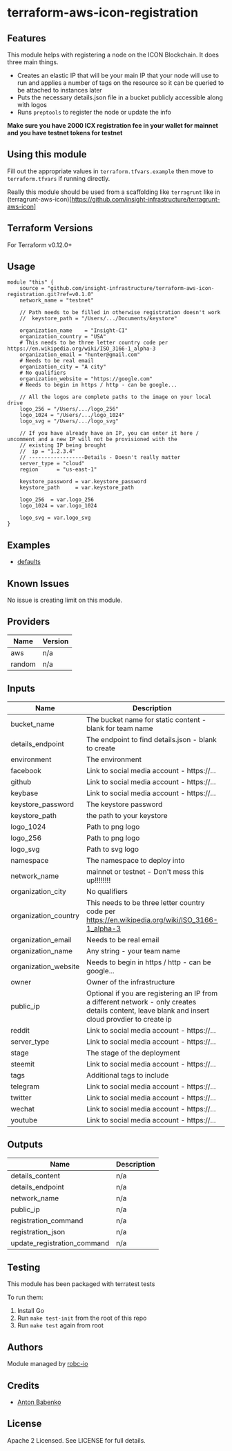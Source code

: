 # terraform-aws-icon-registration

## Features

This module helps with registering a node on the ICON Blockchain. It does three main things.

- Creates an elastic IP that will be your main IP that your node will use to run and applies a number of tags on the
resource so it can be queried to be attached to instances later
- Puts the necessary details.json file in a bucket publicly accessible along with logos
- Runs `preptools` to register the node or update the info

**Make sure you have 2000 ICX registration fee in your wallet for mainnet and you have testnet tokens for testnet**

## Using this module

Fill out the appropriate values in `terraform.tfvars.example` then move to `terraform.tfvars` if running directly.

Really this module should be used from a scaffolding like `terragrunt` like in (terragrunt-aws-icon)[https://github.com/insight-infrastructure/terragrunt-aws-icon]

## Terraform Versions

For Terraform v0.12.0+

## Usage

```hcl
module "this" {
    source = "github.com/insight-infrastructure/terraform-aws-icon-registration.git?ref=v0.1.0"
    network_name = "testnet"

    // Path needs to be filled in otherwise registration doesn't work
    //  keystore_path = "/Users/.../Documents/keystore"

    organization_name    = "Insight-CI"
    organization_country = "USA"
    # This needs to be three letter country code per https://en.wikipedia.org/wiki/ISO_3166-1_alpha-3
    organization_email = "hunter@gmail.com"
    # Needs to be real email
    organization_city = "A city"
    # No qualifiers
    organization_website = "https://google.com"
    # Needs to begin in https / http - can be google...

    // All the logos are complete paths to the image on your local drive
    logo_256 = "/Users/.../logo_256"
    logo_1024 = "/Users/.../logo_1024"
    logo_svg = "/Users/.../logo_svg"

    // If you have already have an IP, you can enter it here / uncomment and a new IP will not be provisioned with the
    // existing IP being brought
    //  ip = "1.2.3.4"
    // ------------------Details - Doesn't really matter
    server_type = "cloud"
    region      = "us-east-1"

    keystore_password = var.keystore_password
    keystore_path     = var.keystore_path

    logo_256  = var.logo_256
    logo_1024 = var.logo_1024

    logo_svg = var.logo_svg
}
```

## Examples

- [defaults](https://github.com/robc-io/terraform-aws-icon-registration/tree/master/examples/defaults)

## Known  Issues
No issue is creating limit on this module.

<!-- BEGINNING OF PRE-COMMIT-TERRAFORM DOCS HOOK -->
## Providers

| Name | Version |
|------|---------|
| aws | n/a |
| random | n/a |

## Inputs

| Name | Description | Type | Default | Required |
|------|-------------|------|---------|:-----:|
| bucket\_name | The bucket name for static content - blank for team name | `string` | `""` | no |
| details\_endpoint | The endpoint to find details.json - blank to create | `string` | `""` | no |
| environment | The environment | `string` | `"dev"` | no |
| facebook | Link to social media account - https://... | `string` | `""` | no |
| github | Link to social media account - https://... | `string` | `""` | no |
| keybase | Link to social media account - https://... | `string` | `""` | no |
| keystore\_password | The keystore password | `string` | n/a | yes |
| keystore\_path | the path to your keystore | `string` | n/a | yes |
| logo\_1024 | Path to png logo | `string` | `""` | no |
| logo\_256 | Path to png logo | `string` | `""` | no |
| logo\_svg | Path to svg logo | `string` | `""` | no |
| namespace | The namespace to deploy into | `string` | `"icon"` | no |
| network\_name | mainnet or testnet - Don't mess this up!!!!!!!! | `string` | `"mainnet"` | no |
| organization\_city | No qualifiers | `string` | `""` | no |
| organization\_country | This needs to be three letter country code per https://en.wikipedia.org/wiki/ISO_3166-1_alpha-3 | `string` | `""` | no |
| organization\_email | Needs to be real email | `string` | `""` | no |
| organization\_name | Any string - your team name | `string` | `""` | no |
| organization\_website | Needs to begin in https / http - can be google... | `string` | `""` | no |
| owner | Owner of the infrastructure | `string` | `"insight"` | no |
| public\_ip | Optional if you are registering an IP from a different network - only creates details content, leave blank and insert cloud provdier to create ip | `string` | `""` | no |
| reddit | Link to social media account - https://... | `string` | `""` | no |
| server\_type | Link to social media account - https://... | `string` | `"cloud"` | no |
| stage | The stage of the deployment | `string` | `"blue"` | no |
| steemit | Link to social media account - https://... | `string` | `""` | no |
| tags | Additional tags to include | `map(string)` | `{}` | no |
| telegram | Link to social media account - https://... | `string` | `""` | no |
| twitter | Link to social media account - https://... | `string` | `""` | no |
| wechat | Link to social media account - https://... | `string` | `""` | no |
| youtube | Link to social media account - https://... | `string` | `""` | no |

## Outputs

| Name | Description |
|------|-------------|
| details\_content | n/a |
| details\_endpoint | n/a |
| network\_name | n/a |
| public\_ip | n/a |
| registration\_command | n/a |
| registration\_json | n/a |
| update\_registration\_command | n/a |

<!-- END OF PRE-COMMIT-TERRAFORM DOCS HOOK -->

## Testing
This module has been packaged with terratest tests

To run them:

1. Install Go
2. Run `make test-init` from the root of this repo
3. Run `make test` again from root

## Authors

Module managed by [robc-io](github.com/robc-io)

## Credits

- [Anton Babenko](https://github.com/antonbabenko)

## License

Apache 2 Licensed. See LICENSE for full details.